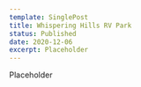 ```yaml
---
template: SinglePost
title: Whispering Hills RV Park
status: Published
date: 2020-12-06
excerpt: Placeholder
---
```

Placeholder